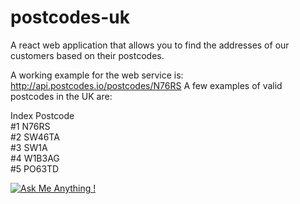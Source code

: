 # postcodes-uk

A react web application that allows you to find the addresses of our customers based on their postcodes.


A working example for the web service is: http://api.postcodes.io/postcodes/N76RS
A few examples of valid postcodes in the UK are:

Index	Postcode	
#1	N76RS	
#2	SW46TA	
#3	SW1A	
#4	W1B3AG	
#5	PO63TD


[![Ask Me Anything !](https://img.shields.io/badge/Ask%20me-anything-1abc9c.svg)](https://github.com/carsimoes/)